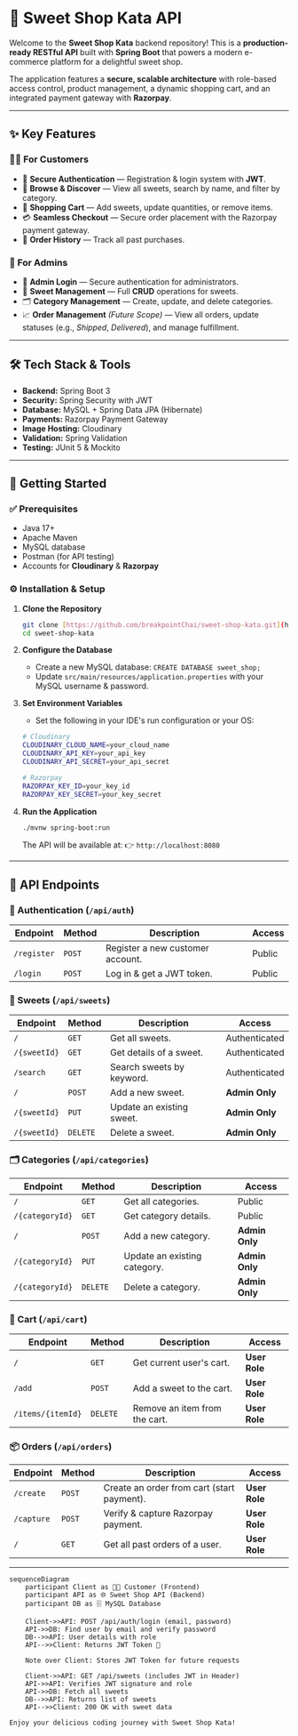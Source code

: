 # 🍬 Sweet Shop Kata API

Welcome to the **Sweet Shop Kata** backend repository!
This is a **production-ready RESTful API** built with **Spring Boot** that powers a modern e-commerce platform for a delightful sweet shop.

The application features a **secure, scalable architecture** with role-based access control, product management, a dynamic shopping cart, and an integrated payment gateway with **Razorpay**.

---

## ✨ Key Features

### 👩‍🍳 For Customers
- 🔐 **Secure Authentication** — Registration & login system with **JWT**.
- 🍰 **Browse & Discover** — View all sweets, search by name, and filter by category.
- 🛒 **Shopping Cart** — Add sweets, update quantities, or remove items.
- 💳 **Seamless Checkout** — Secure order placement with the Razorpay payment gateway.
- 🧾 **Order History** — Track all past purchases.

### 👑 For Admins
- 🔑 **Admin Login** — Secure authentication for administrators.
- 🍭 **Sweet Management** — Full **CRUD** operations for sweets.
- 🗂️ **Category Management** — Create, update, and delete categories.
- 📈 **Order Management** *(Future Scope)* — View all orders, update statuses (e.g., *Shipped*, *Delivered*), and manage fulfillment.

---


## 🛠️ Tech Stack & Tools

- **Backend:** Spring Boot 3
- **Security:** Spring Security with JWT
- **Database:** MySQL + Spring Data JPA (Hibernate)
- **Payments:** Razorpay Payment Gateway
- **Image Hosting:** Cloudinary
- **Validation:** Spring Validation
- **Testing:** JUnit 5 & Mockito

---

## 🚀 Getting Started

### ✅ Prerequisites
- Java 17+
- Apache Maven
- MySQL database
- Postman (for API testing)
- Accounts for **Cloudinary** & **Razorpay**

### ⚙️ Installation & Setup

1.  **Clone the Repository**
    ```bash
    git clone [https://github.com/breakpointChai/sweet-shop-kata.git](https://github.com/your-username/sweet-shop-kata.git)
    cd sweet-shop-kata
    ```

2.  **Configure the Database**
    * Create a new MySQL database: `CREATE DATABASE sweet_shop;`
    * Update `src/main/resources/application.properties` with your MySQL username & password.

3.  **Set Environment Variables**
    * Set the following in your IDE's run configuration or your OS:
    ```bash
    # Cloudinary
    CLOUDINARY_CLOUD_NAME=your_cloud_name
    CLOUDINARY_API_KEY=your_api_key
    CLOUDINARY_API_SECRET=your_api_secret

    # Razorpay
    RAZORPAY_KEY_ID=your_key_id
    RAZORPAY_KEY_SECRET=your_key_secret
    ```

4.  **Run the Application**
    ```bash
    ./mvnw spring-boot:run
    ```
    The API will be available at: 👉 `http://localhost:8080`


---


## 📝 API Endpoints

### 🔑 Authentication (`/api/auth`)
| Endpoint | Method | Description | Access |
|---|---|---|---|
| `/register` | `POST` | Register a new customer account. | Public |
| `/login` | `POST` | Log in & get a JWT token. | Public |

### 🍭 Sweets (`/api/sweets`)
| Endpoint | Method | Description | Access |
|---|---|---|---|
| `/` | `GET` | Get all sweets. | Authenticated |
| `/{sweetId}` | `GET` | Get details of a sweet. | Authenticated |
| `/search` | `GET` | Search sweets by keyword. | Authenticated |
| `/` | `POST` | Add a new sweet. | **Admin Only** |
| `/{sweetId}` | `PUT` | Update an existing sweet. | **Admin Only** |
| `/{sweetId}` | `DELETE` | Delete a sweet. | **Admin Only** |

### 🗂️ Categories (`/api/categories`)
| Endpoint | Method | Description | Access |
|---|---|---|---|
| `/` | `GET` | Get all categories. | Public |
| `/{categoryId}` | `GET` | Get category details. | Public |
| `/` | `POST` | Add a new category. | **Admin Only** |
| `/{categoryId}` | `PUT` | Update an existing category. | **Admin Only** |
| `/{categoryId}` | `DELETE` | Delete a category. | **Admin Only** |

### 🛒 Cart (`/api/cart`)
| Endpoint | Method | Description | Access |
|---|---|---|---|
| `/` | `GET` | Get current user's cart. | **User Role** |
| `/add` | `POST` | Add a sweet to the cart. | **User Role** |
| `/items/{itemId}` | `DELETE` | Remove an item from the cart. | **User Role** |

### 📦 Orders (`/api/orders`)
| Endpoint | Method | Description | Access |
|---|---|---|---|
| `/create` | `POST` | Create an order from cart (start payment). | **User Role** |
| `/capture` | `POST` | Verify & capture Razorpay payment. | **User Role** |
| `/` | `GET` | Get all past orders of a user. | **User Role** |

---

```mermaid
sequenceDiagram
    participant Client as 👩‍🍳 Customer (Frontend)
    participant API as 🌐 Sweet Shop API (Backend)
    participant DB as 🗄️ MySQL Database

    Client->>API: POST /api/auth/login (email, password)
    API->>DB: Find user by email and verify password
    DB-->>API: User details with role
    API-->>Client: Returns JWT Token 🔑

    Note over Client: Stores JWT Token for future requests

    Client->>API: GET /api/sweets (includes JWT in Header)
    API->>API: Verifies JWT signature and role
    API->>DB: Fetch all sweets
    DB-->>API: Returns list of sweets
    API-->>Client: 200 OK with sweet data

Enjoy your delicious coding journey with Sweet Shop Kata!

